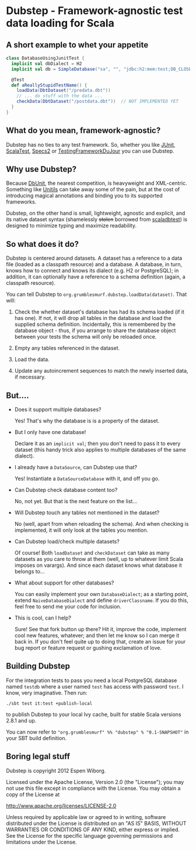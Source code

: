 # Dubstep - Framework-agnostic test data loading for Scala

## A short example to whet your appetite

```scala
class DatabaseUsingJunitTest {
  implicit val dbDialect = H2
  implicit val db = SimpleDatabase("sa", "", "jdbc:h2:mem:test;DB_CLOSE_DELAY=-1", Some("/testdb_schema.sql"))

  @Test
  def aReallyStupidTestName() {
    loadData(DbtDataset("/predata.dbt"))
    // ... do stuff with the data ...
    checkData(DbtDataset("/postdata.dbt"))  // NOT IMPLEMENTED YET
  }
}
```

## What do you mean, framework-agnostic?

Dubstep has no ties to any test framework.  So, whether you like [JUnit](http://www.junit.org/),
[ScalaTest](http://www.scalatest.org/), [Specs2](http://etorreborre.github.com/specs2/) or
[TestingFrameworkDuJour](http://your.url.here/) you can use Dubstep.

## Why use Dubstep?

Because [DbUnit](http://www.dbunit.org), the nearest competition, is heavyweight and XML-centric.  Something like
[Unitils](http://www.unitils.org/) can take away some of the pain, but at the cost of introducing magical annotations and
binding you to its supported frameworks.

Dubstep, on the other hand is small, lightweight, agnostic and explicit, and its native dataset syntax (shamelessly <del>stolen</del>
borrowed from [scaladbtest](https://github.com/egervari/scaladbtest/)) is designed to minimize typing and maximize readability.

## So what does it do?

Dubstep is centered around datasets.  A dataset has a reference to a data file (loaded as a classpath resource) and a database.
A database, in turn, knows how to connect and knows its dialect (e.g. H2 or PostgreSQL); in addition, it can optionally
have a reference to a schema definition (again, a classpath resource).

You can tell Dubstep to `org.grumblesmurf.dubstep.loadData(dataset)`.  That will:

1.  Check the whether dataset's database has had its schema loaded (if it has one).  If not, it will drop all tables in
    the database and load the supplied schema definition.  Incidentally, this is remembered by the database object - thus,
    if you arrange to share the database object between your tests the schema will only be reloaded once.

1.  Empty any tables referenced in the dataset.

1.  Load the data.

1.  Update any autoincrement sequences to match the newly inserted data, if necessary.

## But....

* Does it support multiple databases?

  Yes!  That's why the database is is a property of the dataset.

* But I only have one database!

  Declare it as an `implicit val`; then you don't need to pass it to every dataset (this handy trick also applies to multiple
  databases of the same dialect).

* I already have a `DataSource`, can Dubstep use that?

  Yes!  Instantiate a `DataSourceDatabase` with it, and off you go.

* Can Dubstep check database content too?

  No, not yet.  But that is the next feature on the list...

* Will Dubstep touch any tables not mentioned in the dataset?

  No (well, apart from when reloading the schema). And when checking is implemented, it will only look at the tables you mention.

* Can Dubstep load/check multiple datasets?

  Of course!  Both `loadDataset` and `checkDataset` can take as many datasets as you care to throw at them (well, up to whatever
  limit Scala imposes on varargs).  And since each dataset knows what database it belongs to...

* What about support for other databases?

  You can easily implement your own `DatabaseDialect`; as a starting point, extend `NaiveDatabaseDialect` and define `driverClassname`.
  If you do this, feel free to send me your code for inclusion.

* This is cool, can I help?

  Sure!  See that fork button up there?  Hit it, improve the code, implement cool new features, whatever; and then let me know
  so I can merge it back in.  If you don't feel quite up to doing that, create an issue for your bug report or feature request
  or gushing exclamation of love.

## Building Dubstep

For the integration tests to pass you need a local PostgreSQL database named `testdb` where a user named `test` has access
with password `test`.  I know, very imaginative.  Then run:

```
./sbt test it:test +publish-local
```

to publish Dubstep to your local Ivy cache, built for stable Scala versions 2.8.1 and up.

You can now refer to `"org.grumblesmurf" %% "dubstep" % "0.1-SNAPSHOT"` in your SBT build definition.

## Boring legal stuff

Dubstep is copyright 2012 Espen Wiborg.

Licensed under the Apache License, Version 2.0 (the "License");
you may not use this file except in compliance with the License.
You may obtain a copy of the License at

http://www.apache.org/licenses/LICENSE-2.0

Unless required by applicable law or agreed to in writing, software
distributed under the License is distributed on an "AS IS" BASIS,
WITHOUT WARRANTIES OR CONDITIONS OF ANY KIND,
either express or implied. See the License for the specific language
governing permissions and limitations under the License.
